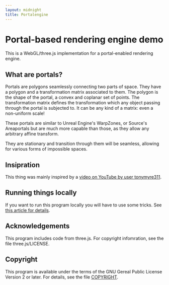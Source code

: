 ```yaml
---
layout: midnight
title: Portalengine
---
```

# Portal-based rendering engine demo

This is a WebGL/three.js implementation for a portal-enabled rendering engine.

## What are portals?

Portals are polygons seamlessly connecting two parts of space.
They have a polygon and a transformation matrix associated to them.
The polygon is the shape of the portal, a convex and coplanar set of
points. The transformation matrix defines the transformation which
any object passing through the portal is subjected to. It can be any
kind of a matrix: even a non-uniform scale!

These portals are similar to Unreal Engine's WarpZones, or
Source's Areaportals but are much more capable than those, as they
allow any arbitrary affine transform.

They are stationary and transition through them will be seamless,
allowing for various forms of impossible spaces.

## Insipration

This thing was mainly inspired by a [video on YouTube by user
tonymyre311](https://www.youtube.com/watch?v=_xFbRecjKQA).

## Running things locally

If you want to run this program locally you will have to use some
tricks. See [this article for details](https://github.com/mrdoob/three.js/wiki/How-to-run-things-locally).

## Acknowledgements

This program includes code from three.js. For copyright infomration,
see the file three.js/LICENSE.

## Copyright

This program is available under the terms of the GNU Gereal Public
License Version 2 or later. For details, see the file [COPYRIGHT](https://github.com/dratini0/portalengine/blob/master/COPYRIGHT).
